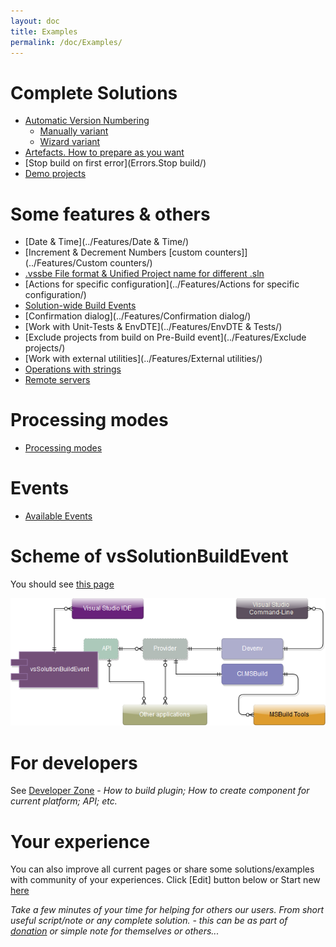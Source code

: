 ```yaml
---
layout: doc
title: Examples
permalink: /doc/Examples/
---
```

# Complete Solutions

* [Automatic Version Numbering](Version/)
    * [Manually variant](Version/Manually/)
    * [Wizard variant](Version/Wizard/)
* [Artefacts. How to prepare as you want](Artefacts/)
* [Stop build on first error](Errors.Stop build/)
* [Demo projects](Demo/)

# Some features & others

* [Date & Time](../Features/Date & Time/)
* [Increment & Decrement Numbers [custom counters]](../Features/Custom counters/)
* [.vssbe File format & Unified Project name for different .sln](../Features/.vssbe/)
* [Actions for specific configuration](../Features/Actions for specific configuration/)
* [Solution-wide Build Events](../Features/Solution-wide/)
* [Confirmation dialog](../Features/Confirmation dialog/)
* [Work with Unit-Tests & EnvDTE](../Features/EnvDTE & Tests/)
* [Exclude projects from build on Pre-Build event](../Features/Exclude projects/)
* [Work with external utilities](../Features/External utilities/)
* [Operations with strings](../Features/Strings/)
* [Remote servers](../Features/Remote/)

# Processing modes

* [Processing modes](../Modes/)

# Events

* [Available Events](../Events/)

# Scheme of vsSolutionBuildEvent

You should see [this page](../Scheme/)

[![Scheme of vsSolutionBuildEvent projects](../Resources/scheme.png)](../Scheme/)

# For developers

See [Developer Zone](../Dev/) - *How to build plugin; How to create component for current platform; API; etc.*

# Your experience

You can also improve all current pages or share some solutions/examples with community of your experiences. Click [Edit] button below or Start new [here](../New/)

*Take a few minutes of your time for helping for others our users. From short useful script/note or any complete solution. - this can be as part of [donation]({{site.baseurl}}/Donation/) or simple note for themselves or others...*